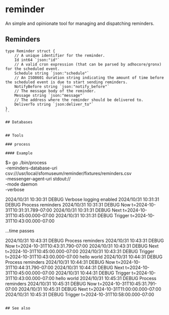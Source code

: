 # reminder

An simple and opinionate tool for managing and dispatching reminders.

## Reminders

```
type Reminder struct {
	// A unique identifier for the reminder.
	Id int64 `json:"id"`
	// A valid cron expression (that can be parsed by adhocore/gronx) for the scheduled event.
	Schedule string `json:"schedule"`
	// An ISO8601 duration string indicating the amount of time before the scheduled event is due to start sending reminders.
	NotifyBefore string `json:"notify_before"`
	// The message body of the reminder.
	Message string `json:"message"`
	// The address where the reminder should be delivered to.
	DeliverTo string `json:deliver_to"`
}
``

## Databases


## Tools

### process

#### Example

```
$> go ./bin/process \
	-reminders-database-uri csv:///usr/local/sfomuseum/reminder/fixtures/reminders.csv \
	-messenger-agent-uri stdout:// \
	-mode daemon \
	-verbose
	
2024/10/31 10:30:31 DEBUG Verbose logging enabled
2024/10/31 10:31:31 DEBUG Process reminders
2024/10/31 10:31:31 DEBUG Now t=2024-10-31T10:31:31.789-07:00
2024/10/31 10:31:31 DEBUG Next t=2024-10-31T10:45:00.000-07:00
2024/10/31 10:31:31 DEBUG Trigger t=2024-10-31T10:43:00.000-07:00

...time passes

2024/10/31 10:43:31 DEBUG Process reminders
2024/10/31 10:43:31 DEBUG Now t=2024-10-31T10:43:31.790-07:00
2024/10/31 10:43:31 DEBUG Next t=2024-10-31T10:45:00.000-07:00
2024/10/31 10:43:31 DEBUG Trigger t=2024-10-31T10:43:00.000-07:00
hello world
2024/10/31 10:44:31 DEBUG Process reminders
2024/10/31 10:44:31 DEBUG Now t=2024-10-31T10:44:31.790-07:00
2024/10/31 10:44:31 DEBUG Next t=2024-10-31T10:45:00.000-07:00
2024/10/31 10:44:31 DEBUG Trigger t=2024-10-31T10:43:00.000-07:00
hello world
2024/10/31 10:45:31 DEBUG Process reminders
2024/10/31 10:45:31 DEBUG Now t=2024-10-31T10:45:31.791-07:00
2024/10/31 10:45:31 DEBUG Next t=2024-10-31T11:00:00.000-07:00
2024/10/31 10:45:31 DEBUG Trigger t=2024-10-31T10:58:00.000-07:00
```

## See also